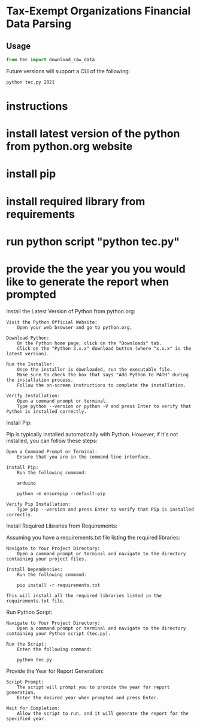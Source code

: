 # Tax-Exempt Organizations Financial Data Parsing

## Usage

```py
from tec import download_raw_data
```

Future versions will support a CLI of the following:

```sh
python tec.py 2021
```

#                    instructions
# install latest version of the python from python.org website 
# install pip 
# install required library from requirements 
# run python script "python tec.py" 
# provide the the year you you would like to generate the report when prompted

Install the Latest Version of Python from python.org:

    Visit the Python Official Website:
        Open your web browser and go to python.org.

    Download Python:
        On the Python home page, click on the "Downloads" tab.
        Click on the "Python 3.x.x" download button (where "x.x.x" is the latest version).

    Run the Installer:
        Once the installer is downloaded, run the executable file.
        Make sure to check the box that says "Add Python to PATH" during the installation process.
        Follow the on-screen instructions to complete the installation.

    Verify Installation:
        Open a command prompt or terminal.
        Type python --version or python -V and press Enter to verify that Python is installed correctly.

Install Pip:

Pip is typically installed automatically with Python. However, if it's not installed, you can follow these steps:

    Open a Command Prompt or Terminal:
        Ensure that you are in the command-line interface.

    Install Pip:
        Run the following command:

        arduino

        python -m ensurepip --default-pip

    Verify Pip Installation:
        Type pip --version and press Enter to verify that Pip is installed correctly.

Install Required Libraries from Requirements:

Assuming you have a requirements.txt file listing the required libraries:

    Navigate to Your Project Directory:
        Open a command prompt or terminal and navigate to the directory containing your project files.

    Install Dependencies:
        Run the following command:

        pip install -r requirements.txt

    This will install all the required libraries listed in the requirements.txt file.

Run Python Script:

    Navigate to Your Project Directory:
        Open a command prompt or terminal and navigate to the directory containing your Python script (tec.py).

    Run the Script:
        Enter the following command:

        python tec.py

Provide the Year for Report Generation:

    Script Prompt:
        The script will prompt you to provide the year for report generation.
        Enter the desired year when prompted and press Enter.

    Wait for Completion:
        Allow the script to run, and it will generate the report for the specified year.